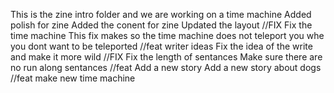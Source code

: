 This is the zine intro folder and we are working on a time machine
Added polish for zine
Added the conent for zine
Updated the layout
//FIX
Fix the time machine
This fix makes so the time machine does not teleport you whe you dont want to be teleported
//feat writer ideas
Fix the idea of the write and make it more wild
//FIX
Fix the length of sentances
Make sure there are no run along sentances
//feat
Add a new story
Add a new story about dogs
//feat
make new time machine
